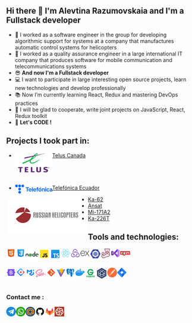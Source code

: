 ## Hi there 👋 I'm Alevtina Razumovskaia and I'm a Fullstack developer
- 🚁 I worked as a software engineer in the group for developing algorithmic support for systems at a company that manufactures automatic control systems for helicopters 
- 📲 I worked as a quality assurance engineer in a large international IT company that produces software for mobile communication and telecommunications systems
- 😎 **And now I'm a Fullstack developer**
- 💻 I want to participate in large interesting open source projects, learn new technologies and develop professionally
- 📚 Now I’m currently learning React, Redux and mastering DevOps practices
- 💞️ I will be glad to cooperate, write joint projects on JavaScript, React, Redux toolkit
- 🤩 **Let's CODE !**

## Projects I took part in:

- <a href="https://www.telus.com/en">Telus Canada<img align="left" alt="telus" width="100px" src="/assets/telus.png" style="max-width: 100%;"></a>
<br clear="all">
<br clear="all">

- <a href="https://www.telefonica.com.ec/">Telefónica Ecuador<img align="left" alt="telefonica" width="100px" src="/assets/telefonica.png" style="max-width: 100%;"></a>

<img align="left" alt="heli-russia" width="220px" src="/assets/rhl.png" style="max-width: 100%;">

- <a href="https://rhc.ru/en/catalog/ka-62">Ka-62</a>
- <a href="https://rhc.ru/en/catalog/ansat/">Ansat</a>
- <a href="https://rhc.ru/en/catalog/mi-171a2">Mi-171A2</a>
- <a href="https://rhc.ru/en/catalog/ka226t">Ka-226T</a>



## Tools and technologies:

<a href="https://html.com/">
<img align="left" alt="html" width="26px" src="/assets/icons8-html-48.png" style="max-width: 100%;">
</a>
<a href="https://www.w3.org/Style/CSS/">
<img align="left" alt="css" width="26px" src="/assets/icons8-css-48.png" style="max-width: 100%;">
</a>
<a href="https://nodejs.org/en">
<img align="left" alt="node" width="35px" src="/assets/icons8-nodejs-48.png" style="max-width: 100%;">
</a>
<a href="https://developer.mozilla.org/en-US/docs/Web/JavaScript">
<img align="left" alt="js" width="30px" src="/assets/icons8-js-48.png" style="max-width: 100%;">
</a>

<a href="https://www.typescriptlang.org/">
<img align="left" alt="ts" width="30px" src="/assets/icons8-машинопись-48.png" style="max-width: 100%;">
</a>
<a href="https://react.dev/">
<img align="left" alt="react" width="26px" src="/assets/icons8-react-native-48.png" style="max-width: 100%;">
</a>
<a href="https://redux-toolkit.js.org/">
<img align="left" alt="rtk" width="26px" src="/assets/icons8-сокращение-48.png" style="max-width: 100%;">
</a>
<a href="https://expressjs.com/">
<img align="left" alt="ex" width="26px" src="/assets/icons8-экспресс-js-48.png" style="max-width: 100%;">
</a>
<a href="https://eslint.org/">
<img align="left" alt="esl" width="30px" src="/assets/icons8-эслинт-48.png" style="max-width: 100%;">
</a>
<a href="https://jestjs.io/">
<img align="left" alt="jest" width="26px" src="/assets/jest.png" style="max-width: 100%;">
</a>
<a href="https://code.visualstudio.com/">
<img align="left" alt="vs" width="26px" src="/assets/icons8-visual-studio-48.png" style="max-width: 100%;">
</a>
<a href="https://www.npmjs.com/">
<img align="left" alt="npm" width="26px" src="/assets/icons8-npm-48.png" style="max-width: 100%;">
</a>

<br clear="all">
<br clear="all">


<a href="https://getbootstrap.com/">
<img align="left" alt="bs" width="26px" src="/assets/icons8-bootstrap-48.png" style="max-width: 100%;">
</a>

<a href="https://ant.design/">
<img align="left" alt="ant" width="26px" src="/assets/ant-middle.png" style="max-width: 100%;">
</a>
<a href="https://mui.com/">
<img align="left" alt="mui" width="26px" src="/assets/material-ui-logo.png" style="max-width: 100%;">
</a>
<a href="https://sass-lang.com/">
<img align="left" alt="sass" width="30px" src="/assets/icons8-sass-48.png" style="max-width: 100%;">
</a>

<a href="https://git-scm.com/">
<img align="left" alt="git" width="26px" src="/assets/icons8-git-48.png" style="max-width: 100%;">
</a>
<a href="https://vitejs.dev/">
<img align="left" alt="vite" width="26px" src="/assets/icons8-быстро-48.png" style="max-width: 100%;">
</a>
<a href="https://www.postgresql.org/">
<img align="left" alt="pg" width="26px" src="/assets/icons8-postgresql-48.png" style="max-width: 100%;">
</a>
<a href="https://app.docker.com/">
<img align="left" alt="docker" width="26px" src="/assets/icons8-docker-48.png" style="max-width: 100%;">
</a>
<a href="https://nginx.org/">
<img align="left" alt="ng" width="30px" src="/assets/nginx.png" style="max-width: 100%;">
</a>
<a href="https://sequelize.org/">
<img align="left" alt="seq" width="30px" src="/assets/sequelize-plain-logo-icon.png" style="max-width: 100%;">
</a>
<a href="https://www.postman.com/">
<img align="left" alt="postman" width="26px" src="/assets/channels4_profile.jpg" style="max-width: 100%;">
</a>

<a href="https://www.atlassian.com/software/jira">
<img align="left" alt="jira" width="26px" src="/assets/icons8-jira-48.png" style="max-width: 100%;">
</a>

<br clear="all">

<div style="clear:both;"></div>

#

### Сontact me :

<a href="https://t.me/alya10816">
<img align="left" alt="tg" width="26px" src="/assets/telegram_3670070.png" style="max-width: 100%;">
</a>
<a href="https://wa.me/qr/H7WYVBBSGU6BJ1">
<img align="left" alt="wa" width="26px" src="/assets/whatsapp_3670051.png" style="max-width: 100%;">
</a>
<a href="alevtina.razumovskaia@mail.ru">
<img align="left" alt="mail" width="26px" src="/assets/mail.png" style="max-width: 100%;">
</a>
<a href="https://github.com/ally-razum">
<img align="left" alt="gh" width="26px" src="/assets/icons8-github-64.png" style="max-width: 100%;">
</a>
<a href="https://gitlab.com/pallawmoon">
<img align="left" alt="" width="26px" src="/assets/icons8-gitlab-48.png" style="max-width: 100%;">
</a> 
<a href="https://www.codewars.com/users/Ally%20Razum">
<img align="left" alt="cw" width="26px" src="/assets/codewars.png" style="max-width: 100%;">
</a>



<!---
ally-razum/ally-razum is a ✨ special ✨ repository because its `README.md` (this file) appears on your GitHub profile.
You can click the Preview link to take a look at your changes.
--->
